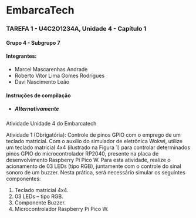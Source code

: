# EmbarcaTech   
### TAREFA 1 - U4C2O1234A, Unidade 4 - Capítulo 1
#### Grupo 4 - Subgrupo 7
#### Integrantes:
* Marcel Mascarenhas Andrade
* Roberto Vítor Lima Gomes Rodrigues
* Davi Nascimento Leão





#### Instruções de compilação

* ##### Alternativamente








Atividade Unidade 4 do Embarcatech

Atividade 1 (Obrigatória): Controle de pinos GPIO com o
emprego de um teclado matricial.
Com o auxílio do simulador de eletrônica Wokwi, utilize um
teclado matricial 4x4 (ilustrado na Figura 1) para controlar
determinados pinos GPIO do microcontrolador RP2040,
presente na placa de desenvolvimento Raspberry Pi Pico W.
Para esta atividade, realize o acionamento de 03 LEDs (tipo
RGB), juntamente com o controle do sinal sonoro de um buzzer.
Nesta prática, será necessário simular os seguintes
componentes:
1) Teclado matricial 4x4.
2) 03 LEDs – tipo RGB.
3) Componente Buzzer.
4) Microcontrolador Raspberry Pi Pico W.
